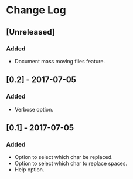 # Change Log

## [Unreleased]
### Added
- Document mass moving files feature.

## [0.2] - 2017-07-05
### Added
- Verbose option.

## [0.1] - 2017-07-05
### Added
- Option to select which char be replaced.
- Option to select which char to replace spaces.
- Help option.
